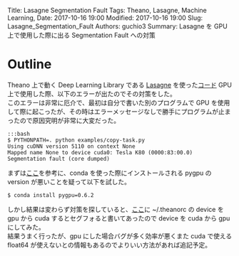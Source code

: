 Title: Lasagne Segmentation Fault
Tags: Theano, Lasagne, Machine Learning,
Date: 2017-10-16 19:00
Modified: 2017-10-16 19:00
Slug: Lasagne_Segmentation_Fault
Authors: guchio3
Summary: Lasagne を GPU 上で使用した際に出る Segmentation Fault への対策

# Outline
Theano 上で動く Deep Learning Library である [Lasagne](https://lasagne.readthedocs.io/en/latest/) を使った[コード](https://github.com/snipsco/ntm-lasagne) GPU 上で使用した際、以下のエラーが出たのでその対策をした。  
このエラーは非常に厄介で、最初は自分で書いた別のプログラムで GPU を使用して際に起こったが、その時はエラーメッセージなしで勝手にプログラムが止まったので原因究明が非常に大変だった。

	:::bash
	$ PYTHONPATH=. python examples/copy-task.py 
	Using cuDNN version 5110 on context None
	Mapped name None to device cuda0: Tesla K80 (0000:83:00.0)
	Segmentation fault (core dumped)

まずは[ここ](https://github.com/Theano/Theano/issues/6141)を参考に、conda を使った際にインストールされる pygpu の version が悪いことを疑って以下を試した。

    $ conda install pygpu=0.6.2

しかし結果は変わらず対策を探していると、[ここ](https://github.com/Theano/Theano/issues/4760)に ~/.theanorc の device を gpu から cuda するとセグフォると書いてあったので device を cuda から gpu にしてみた。  
結果うまく行ったが、gpu にした場合バグが多く効率が悪くまた cuda で使える float64 が使えないとの情報もあるのでよりいい方法があれば追記予定。
